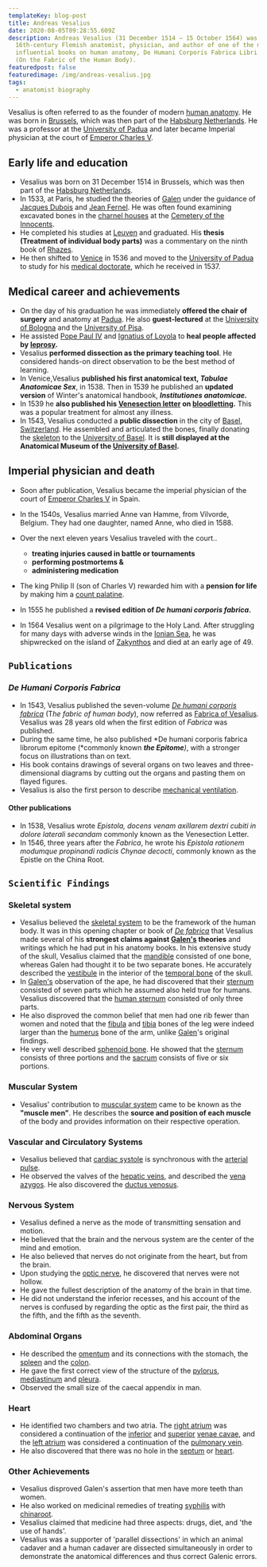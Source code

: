 ```yaml
---
templateKey: blog-post
title: Andreas Vesalius
date: 2020-08-05T09:28:55.609Z
description: Andreas Vesalius (31 December 1514 – 15 October 1564) was a
  16th-century Flemish anatomist, physician, and author of one of the most
  influential books on human anatomy, De Humani Corporis Fabrica Libri Septem
  (On the Fabric of the Human Body).
featuredpost: false
featuredimage: /img/andreas-vesalius.jpg
tags:
  - anatomist biography
---
```

Vesalius is often referred to as the founder of modern [human anatomy](https://en.wikipedia.org/wiki/Human_anatomy "Human anatomy"). He was born in [Brussels](https://en.wikipedia.org/wiki/Brussels "Brussels"), which was then part of the [Habsburg Netherlands](https://en.wikipedia.org/wiki/Habsburg_Netherlands "Habsburg Netherlands"). He was a professor at the [University of Padua](https://en.wikipedia.org/wiki/University_of_Padua "University of Padua") and later became Imperial physician at the court of [Emperor Charles V](https://en.wikipedia.org/wiki/Charles_V,_Holy_Roman_Emperor "Charles V, Holy Roman Emperor").

## Early life and education

* Vesalius was born on 31 December 1514 in Brussels, which was then part of the [Habsburg Netherlands](https://en.wikipedia.org/wiki/Habsburg_Netherlands "Habsburg Netherlands").
* In 1533, at Paris, he studied the theories of [Galen](https://en.wikipedia.org/wiki/Galen "Galen") under the guidance of [Jacques Dubois](https://en.wikipedia.org/wiki/Jacques_Dubois "Jacques Dubois") and [Jean Fernel](https://en.wikipedia.org/wiki/Jean_Fernel "Jean Fernel"). He was often found examining excavated bones in the [charnel houses](https://en.wikipedia.org/wiki/Charnel_house "Charnel house") at the [Cemetery of the Innocents](https://en.wikipedia.org/wiki/Cimeti%C3%A8re_des_Innocents "Cimetière des Innocents").
* He completed his studies at [Leuven](https://en.wikipedia.org/wiki/Leuven "Leuven") and graduated. His **thesis (Treatment of individual body parts)** was a commentary on the ninth book of [Rhazes](https://en.wikipedia.org/wiki/Muhammad_ibn_Zakariya_al-Razi "Muhammad ibn Zakariya al-Razi").
* He then shifted to [Venice](https://en.wikipedia.org/wiki/Venice "Venice") in 1536 and moved to the [University of Padua](https://en.wikipedia.org/wiki/University_of_Padua "University of Padua") to study for his [medical doctorate](https://en.wikipedia.org/wiki/Medical_doctorate "Medical doctorate"), which he received in 1537.

## Medical career and achievements

* On the day of his graduation he was immediately **offered the chair of surgery** and anatomy at [Padua](https://en.wikipedia.org/wiki/Padua "Padua"). He also **guest-lectured** at the [University of Bologna](https://en.wikipedia.org/wiki/University_of_Bologna "University of Bologna") and the [University of Pisa](https://en.wikipedia.org/wiki/University_of_Pisa "University of Pisa").
* He assisted [Pope Paul IV](https://en.wikipedia.org/wiki/Pope_Paul_IV "Pope Paul IV") and [Ignatius of Loyola](https://en.wikipedia.org/wiki/Ignatius_of_Loyola "Ignatius of Loyola") to **heal people affected by [leprosy](https://en.wikipedia.org/wiki/Leprosy "Leprosy").**
* Vesalius **performed dissection as the primary teaching tool**. He considered hands-on direct observation to be the best method of learning.
* In Venice,Vesalius **published his first anatomical text, *Tabulae Anatomicae Sex***, in 1538. Then in 1539 he published an **updated version** of Winter's anatomical handbook, ***Institutiones anatomicae.***
* In 1539 he **also published his [Venesection letter](https://en.wikipedia.org/w/index.php?title=Venesection_letter&action=edit&redlink=1 "Venesection letter (page does not exist)") on [bloodletting](https://en.wikipedia.org/wiki/Bloodletting "Bloodletting").** This was a popular treatment for almost any illness.
* In 1543, Vesalius conducted a **public dissection** in the city of [Basel](https://en.wikipedia.org/wiki/Basel "Basel"), [Switzerland](https://en.wikipedia.org/wiki/Switzerland "Switzerland"). He assembled and articulated the bones, finally donating the [skeleton](https://en.wikipedia.org/wiki/Skeleton "Skeleton") to the [University of Basel](https://en.wikipedia.org/wiki/University_of_Basel "University of Basel"). It is **still displayed at the Anatomical Museum of the [University of Basel](https://en.wikipedia.org/wiki/University_of_Basel "University of Basel").**

## Imperial physician and death

* Soon after publication, Vesalius became the imperial physician of the court of [Emperor Charles V](https://en.wikipedia.org/wiki/Charles_V,_Holy_Roman_Emperor "Charles V, Holy Roman Emperor") in Spain.
* In the 1540s, Vesalius married Anne van Hamme, from Vilvorde, Belgium. They had one daughter, named Anne, who died in 1588.
* Over the next eleven years Vesalius traveled with the court..

  * **treating injuries caused in battle or tournaments**
  * **performing postmortems &** 
  * **administering medication**
* The king Philip II (son of Charles V) rewarded him with a **pension for life** by making him a [count palatine](https://en.wikipedia.org/wiki/Count_palatine "Count palatine").
* In 1555 he published a **revised edition of *De humani corporis fabrica*.**
* In 1564 Vesalius went on a pilgrimage to the Holy Land. After struggling for many days with adverse winds in the [Ionian Sea](https://en.wikipedia.org/wiki/Ionian_Sea "Ionian Sea"), he was shipwrecked on the island of [Zakynthos](https://en.wikipedia.org/wiki/Zakynthos "Zakynthos") and died at an early age of 49.

## `Publications`

### *De Humani Corporis Fabrica*

* In 1543, Vesalius published the seven-volume *[De humani corporis fabrica](https://en.wikipedia.org/wiki/De_humani_corporis_fabrica "De humani corporis fabrica")* (T*he fabric of human body*), now referred as [Fabrica of Vesalius](https://en.wikipedia.org/wiki/De_humani_corporis_fabrica "De humani corporis fabrica"). Vesalius was 28 years old when the first edition of *Fabrica* was published.
* During the same time, he also published *De humani corporis fabrica librorum epitome (*commonly known ***the Epitome**)*, with a stronger focus on illustrations than on text.
* His book contains drawings of several organs on two leaves and three-dimensional diagrams by cutting out the organs and pasting them on flayed figures.
* Vesalius is also the first person to describe [mechanical ventilation](https://en.wikipedia.org/wiki/Mechanical_ventilation "Mechanical ventilation").[](https://en.wikipedia.org/wiki/Andreas_Vesalius#cite_note-Resuscitation-13)

#### Other publications

* In 1538, Vesalius wrote *Epistola, docens venam axillarem dextri cubiti in dolore laterali secandam* commonly known as the Venesection Letter.
* In 1546, three years after the *Fabrica*, he wrote his *Epistola rationem modumque propinandi radicis Chynae decocti*, commonly known as the Epistle on the China Root.

## `Scientific Findings`

### Skeletal system

* Vesalius believed the [skeletal system](https://en.wikipedia.org/wiki/Skeletal_system "Skeletal system") to be the framework of the human body. It was in this opening chapter or book of *[De fabrica](https://en.wikipedia.org/wiki/De_humani_corporis_fabrica "De humani corporis fabrica")* that Vesalius made several of his **strongest claims against [Galen's](https://en.wikipedia.org/wiki/Galen "Galen") theories** and writings which he had put in his anatomy books. In his extensive study of the skull, Vesalius claimed that the [mandible](https://en.wikipedia.org/wiki/Human_mandible "Human mandible") consisted of one bone, whereas Galen had thought it to be two separate bones. He accurately described the [vestibule](https://en.wikipedia.org/wiki/Vestibule_of_the_ear "Vestibule of the ear") in the interior of the [temporal bone](https://en.wikipedia.org/wiki/Temporal_bone "Temporal bone") of the skull.
* In [Galen's](https://en.wikipedia.org/wiki/Galen "Galen") observation of the ape, he had discovered that their [sternum](https://en.wikipedia.org/wiki/Sternum "Sternum") consisted of seven parts which he assumed also held true for humans. Vesalius discovered that the [human sternum](https://en.wikipedia.org/wiki/Human_sternum "Human sternum") consisted of only three parts.
* He also disproved the common belief that men had one rib fewer than women and noted that the [fibula](https://en.wikipedia.org/wiki/Fibula "Fibula") and [tibia](https://en.wikipedia.org/wiki/Tibia "Tibia") bones of the leg were indeed larger than the [humerus](https://en.wikipedia.org/wiki/Humerus "Humerus") bone of the arm, unlike [Galen](https://en.wikipedia.org/wiki/Galen "Galen")'s original findings.
* He very well described [sphenoid bone](https://en.wikipedia.org/wiki/Sphenoid_bone "Sphenoid bone"). He showed that the [sternum](https://en.wikipedia.org/wiki/Human_sternum "Human sternum") consists of three portions and the [sacrum](https://en.wikipedia.org/wiki/Sacrum "Sacrum") consists of five or six portions.

### Muscular System

* Vesalius' contribution to [muscular system](https://en.wikipedia.org/wiki/Muscular_system "Muscular system") came to be known as the **"muscle men"**. He describes the **source and position of each muscle** of the body and provides information on their respective operation.

### Vascular and Circulatory Systems

* Vesalius believed that [cardiac systole](https://en.wikipedia.org/wiki/Systole_(medicine) "Systole (medicine)") is synchronous with the [arterial pulse](https://en.wikipedia.org/wiki/Pulse_(anatomy) "Pulse (anatomy)").
* He observed the valves of the [hepatic veins](https://en.wikipedia.org/wiki/Hepatic_veins "Hepatic veins"), and described the [vena azygos](https://en.wikipedia.org/wiki/Vena_azygos "Vena azygos"). He also discovered the [ductus venosus](https://en.wikipedia.org/wiki/Ductus_venosus "Ductus venosus").

### Nervous System

* Vesalius defined a nerve as the mode of transmitting sensation and motion.
* He believed that the brain and the nervous system are the center of the mind and emotion.
* He also believed that nerves do not originate from the heart, but from the brain.
* Upon studying the [optic nerve](https://en.wikipedia.org/wiki/Optic_nerve "Optic nerve"), he discovered that nerves were not hollow.
* He gave the fullest description of the anatomy of the brain in that time.
* He did not understand the inferior recesses, and his account of the nerves is confused by regarding the optic as the first pair, the third as the fifth, and the fifth as the seventh.

### Abdominal Organs

* He described the [omentum](https://en.wikipedia.org/wiki/Greater_omentum "Greater omentum") and its connections with the stomach, the [spleen](https://en.wikipedia.org/wiki/Spleen "Spleen") and the [colon](https://en.wikipedia.org/wiki/Colon_(anatomy) "Colon (anatomy)").
* He gave the first correct view of the structure of the [pylorus](https://en.wikipedia.org/wiki/Pylorus "Pylorus"), [mediastinum](https://en.wikipedia.org/wiki/Mediastinum) and [pleura](https://en.wikipedia.org/wiki/Pleura "Pleura").
* Observed the small size of the caecal appendix in man.

### Heart

* He identified two chambers and two atria. The [right atrium](https://en.wikipedia.org/wiki/Right_atrium "Right atrium") was considered a continuation of the [inferior](https://en.wikipedia.org/wiki/Inferior_vena_cava "Inferior vena cava") and [superior](https://en.wikipedia.org/wiki/Superior_vena_cava "Superior vena cava") [venae cavae](https://en.wikipedia.org/wiki/Venae_cavae "Venae cavae"), and the [left atrium](https://en.wikipedia.org/wiki/Left_atrium "Left atrium") was considered a continuation of the [pulmonary vein](https://en.wikipedia.org/wiki/Pulmonary_vein "Pulmonary vein").
* He also discovered that there was no hole in the [septum](https://en.wikipedia.org/wiki/Septum "Septum") or [heart](https://en.wikipedia.org/wiki/Heart "Heart").

### Other Achievements

* Vesalius disproved Galen's assertion that men have more teeth than women.
* He also worked on medicinal remedies of treating [syphilis](https://en.wikipedia.org/wiki/Syphilis "Syphilis") with [chinaroot](https://en.wikipedia.org/wiki/Chinaroot "Chinaroot").
* Vesalius claimed that medicine had three aspects: drugs, diet, and 'the use of hands'.
* Vesalius was a supporter of 'parallel dissections' in which an animal cadaver and a human cadaver are dissected simultaneously in order to demonstrate the anatomical differences and thus correct Galenic errors.